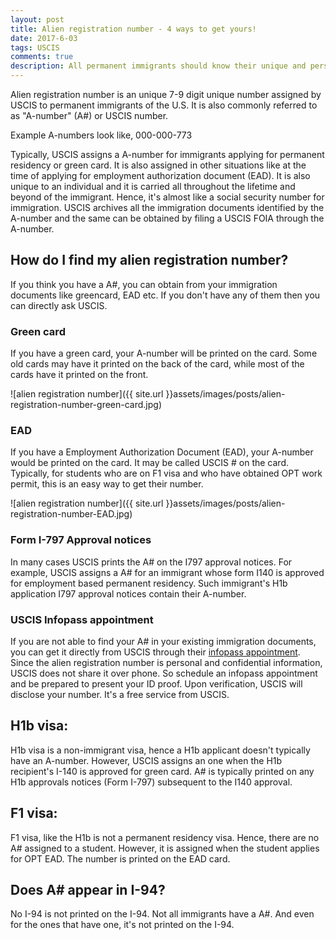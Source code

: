 ```yaml
---
layout: post
title: Alien registration number - 4 ways to get yours!
date: 2017-6-03
tags: USCIS
comments: true
description: All permanent immigrants should know their unique and personal Alien registration number. It can be easily obtained from one of these ways, Greencard, EAD, form I797 or directly ask USCIS.
---
```


Alien registration number is an unique 7-9 digit unique number assigned by USCIS to permanent immigrants of the U.S. It is also commonly referred to as "A-number" (A#) or USCIS number. 

Example A-numbers look like, 
000-000-773

Typically, USCIS assigns a A-number for immigrants applying for permanent residency or green card. It is also assigned in other situations like at the time of applying for employment authorization document (EAD). It is also unique to an individual and it is carried all throughout the lifetime and beyond of the immigrant. Hence, it's almost like a social security number for immigration. USCIS archives all the immigration documents identified by the A-number and the same can be obtained by filing a USCIS FOIA through the A-number. 

## How do I find my alien registration number?

If you think you have a A#, you can obtain from your immigration documents like greencard, EAD etc. If you don't have any of them then you can directly ask USCIS.

### Green card

If you have a green card, your A-number will be printed on the card. Some old cards may have it printed on the back of the card, while most of the cards have it printed on the front.

![alien registration number]({{ site.url }}assets/images/posts/alien-registration-number-green-card.jpg)

### EAD 
If you have a Employment Authorization Document (EAD), your A-number would be printed on the card. It may be called USCIS # on the card.
Typically, for students who are on F1 visa and who have obtained OPT work permit, this is an easy way to get their number.

![alien registration number]({{ site.url }}assets/images/posts/alien-registration-number-EAD.jpg)

### Form I-797 Approval notices

In many cases USCIS prints the A# on the I797 approval notices. For example, USCIS assigns a A# for an immigrant whose form I140 is approved for employment based permanent residency. Such immigrant's H1b application I797 approval notices contain their A-number.

### USCIS Infopass appointment

If you are not able to find your A# in your existing immigration documents, you can get it directly from USCIS through their [infopass appointment](https://my.uscis.gov/appointment). Since the alien registration number is personal and confidential information, USCIS does not share it over phone. So schedule an infopass appointment and be prepared to present your ID proof. Upon verification, USCIS will disclose your number. It's a free service from USCIS.

##  H1b visa: 

H1b visa is a non-immigrant visa, hence a H1b applicant doesn't typically have an A-number. However, USCIS assigns an
one when the H1b recipient's I-140 is approved for green card. A# is typically printed on any H1b approvals notices (Form I-797) subsequent to the I140 approval. 

## F1 visa:

F1 visa, like the H1b is not a permanent residency visa. Hence, there are no A# assigned to a student. However,
it is assigned when the student applies for OPT EAD. The number is printed on the EAD card.

## Does A# appear in I-94?
No I-94 is not printed on the I-94. Not all immigrants have a A#. And even for the ones that have one, it's not printed on the I-94.
